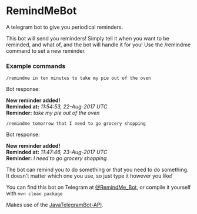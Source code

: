 # RemindMeBot
A telegram bot to give you periodical reminders.

This bot will send you reminders! Simply tell it when you want to be reminded, and what of, and the bot will handle it for you! 
Use the /remindme command to set a new reminder.

### Example commands

`/remindme in ten minutes to take my pie out of the oven`

Bot response:

**New reminder added!**  
**Reminded at:** _11:54:53, 22-Aug-2017 UTC_  
**Reminder:** _take my pie out of the oven_


`/remindme tomorrow that I need to go grocery shopping`

Bot response:

**New reminder added!**  
**Reminded at:** _11:47:46, 23-Aug-2017 UTC_  
**Reminder:** _I need to go grocery shopping_  


The bot can remind you _to_ do something or _that_ you need to do something. It doesn't matter which one you use, so just type it however you like!




You can find this bot on Telegram at [@RemindMe_Bot](http://t.me/RemindMe_Bot), or compile it yourself with `mvn clean package`

Makes use of the [JavaTelegramBot-API](https://github.com/zackpollard/JavaTelegramBot-API).
